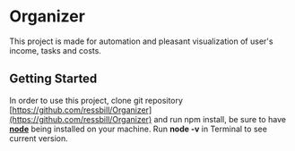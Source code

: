 # Organizer

This project is made for automation and pleasant visualization of user's income, tasks and costs.
<h2> Getting Started</h2>


In order to use this project, clone  git repository [https://github.com/ressbill/Organizer](https://github.com/ressbill/Organizer) and run npm install,
be sure to  have **[node](https://nodejs.org/)** being installed on your machine. Run **node -v** in Terminal to see current version.</p>
